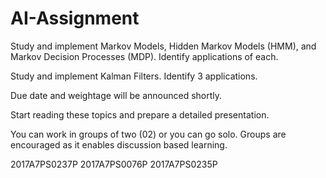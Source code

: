 # AI-Assignment
Study and implement Markov Models, Hidden Markov Models (HMM), and Markov Decision Processes (MDP). Identify applications of each. 

Study and implement Kalman Filters. Identify 3 applications. 

Due date and weightage will be announced shortly. 

Start reading these topics and prepare a detailed presentation.

You can work in groups of two (02) or you can go solo. Groups are encouraged as it enables discussion based learning. 

2017A7PS0237P
2017A7PS0076P
2017A7PS0235P